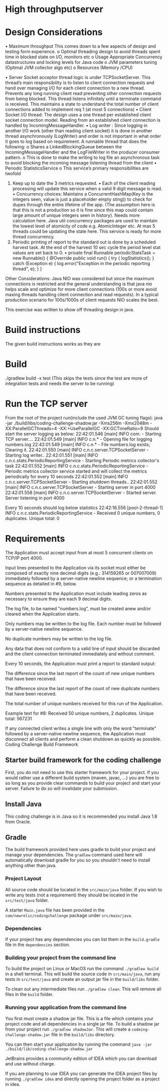 # High throughputserver


Design Considerations
=====================
•	Maximum throughput This comes down to a few aspects of design and testing form experience. 
o	Optimal threading design to avoid threads spent time in blocked state on I/O, monitors etc 
o	Usage Appropriate Concurrency datastructures and locking levels for Java code
o	JVM parameters tuning (Optimal JVM collector algo etc)
o	Resources (Memory /CPU)

•	Server Socket acceptor thread logic is under TCPSocketServer. This thread’s main responsibility is to listen to client connection requests and hand over managing I/O for each client connection to a new thread.  Prevents any long running client read preventing other connection requests from being blocked. This thread listens infinitely until a terminate command is received. This maintains a state to understand the total number of client connections added to implement req 1 (at most 5 connections)
•	Client Socket I/O thread: The design uses a one thread per established client socket connection model. Reading from an established client connection is handled by IncomingMessageHandler.
•	Log writer : Since logging in another I/O work (other than reading client socket) it is done in another thread asynchronously (LogWriter) and order is not important in what order it goes to log based on requirement. A runnable thread that does the following:
o	Shares a LinkedBlockingQueue between the IncomingMessageHandler and the LogFileWriter in the producer consumer pattern.
o	This is done to make the writing to log file an asynchronous task to avoid blocking the incoming message listening thread from the client
•	Periodic StatisticsService
o	This  service’s primary responsibilities are twofold	
1.	 Keep up to date the 3 metrics requested. 
•	Each of the client reading processing will update this service when a valid 9 digit message is read. 
•	Concurrency choices: Maintains a ConcurrentHashMap(Key is the integers seen, value is just a placeholder empty sting)) to check for dupes through the entire lifetime of the app. (The assumption here is that this is not a production so it is fine since this map could contain large amount of unique integers seen in history). Needs more calculation here. Java util concurrency packages are used to maintain the lowest level of atomicity of code e.g. AtomicInteger etc. At max 5 threads could be updating the state here. This service is ready for more thread concurrency.
2.	Periodic printing of report to the standard out is done by a scheduled harvest task.   At the end of the harvest 10 sec cycle the period level stat values are set back to 0.
•	private final Runnable periodicStatsTask = new Runnable() {
    @Override
    public void run() {
        try {
            logStatistics();
        } catch (Exception e) {
            log.error("Exception in the periodic reporting thread", e);
        }
    }


Other Considerations: 
Java NIO was considered but since the maximum connections is restricted and the general understanding is that java nio helps scale and optimize for more client connections (100s or more avoid maxing threads handling client connection and read requests). In a typical production scenario for 100s/1000s of client requests NIO scales the best. 


This exercise was written to show off threading design in java.

Build instructions
==================
The given build instructions works as they are

Build
======
./gradlew build -x test (This skips the tests since the test are more of integration tests and needs the server to be running)

Run the TCP server
==================
From the root of the project run(include the used JVM GC tuning flags):
java -jar ./build/libs/coding-challenge-shadow.jar -Xms256m -Xmx2048m -XX:ParallelGCThreads=4 -XX:+UseParallelGC -XX:GCTimeRatio=9
Should start the server logging as below:
22:42:01.546 [main] INFO  com. - Starting TCP server....
22:42:01.549 [main] INFO  c.n.* - Opening file for logging numbers.log
22:42:01.549 [main] INFO  c.n.* - File numbers.log exists; Clearing it.
22:42:01.550 [main] INFO  c.n.c.server.TCPSocketServer - Starting log writer..
22:42:01.551 [main] INFO  c.n.c.stats.PeriodicReportingService - Starting Periodic metrics collector's task
22:42:01.552 [main] INFO  c.n.c.stats.PeriodicReportingService - Periodic metrics collector service started and will collect the metrics periodically for every 10 seconds
22:42:01.552 [main] INFO  c.n.c.server.TCPSocketServer - Starting shutdown threads..
22:42:01.552 [main] INFO  c.n.c.server.TCPSocketServer - Starting server in port 4000
22:42:01.558 [main] INFO  c.n.c.server.TCPSocketServer - Started server. Server listening in port 4000


Every 10 seconds should log below statistics
22:42:16.556 [pool-2-thread-1] INFO  c.n.c.stats.PeriodicReportingService - Received 0 unique numbers, 0 duplicates. Unique total: 0
                                          
Requirements
============
The Application must accept input from at most 5 concurrent clients on TCP/IP port 4000.

Input lines presented to the Application via its socket must either be composed of exactly nine decimal digits (e.g.: 314159265 or 007007009) immediately followed by a server-native newline sequence; or a termination sequence as detailed in #9, below.

Numbers presented to the Application must include leading zeros as necessary to ensure they are each 9 decimal digits.

The log file, to be named "numbers.log”, must be created anew and/or cleared when the Application starts.

Only numbers may be written to the log file. Each number must be followed by a server-native newline sequence.

No duplicate numbers may be written to the log file.

Any data that does not conform to a valid line of input should be discarded and the client connection terminated immediately and without comment.

Every 10 seconds, the Application must print a report to standard output:

The difference since the last report of the count of new unique numbers that have been received.

The difference since the last report of the count of new duplicate numbers that have been received.

The total number of unique numbers received for this run of the Application.

Example text for #8: Received 50 unique numbers, 2 duplicates. Unique total: 567231

If any connected client writes a single line with only the word "terminate" followed by a server-native newline sequence, the Application must disconnect all clients and perform a clean shutdown as quickly as possible.
Coding Challenge Build Framework

## Starter build framework for the coding challenge

First, you do not need to use this starter framework for your project.
If you would rather use a different build system (maven, javac, ...)
you are free to so long as you provide clear commands to build your
project and start your server.  Failure to do so will invalidate your
submission.


## Install Java

This coding challenge is in Java so it is recommended you install Java
1.8 from Oracle.


## Gradle

The build framework provided here uses gradle to build your project
and manage your dependencies.  The `gradlew` command used here will
automatically download gradle for you so you shouldn't need to install
anything other than java.


### Project Layout

All source code should be located in the `src/main/java` folder.
If you wish to write any tests (not a requirement) they should be
located in the `src/test/java` folder.

A starter `Main.java` file has been provided in the `com/newrelic/codingchallenge` package under `src/main/java`.


### Dependencies

If your project has any dependencies you can list them in the
`build.gradle` file in the `dependencies` section.


### Building your project from the command line

To build the project on Linux or MacOS run the command `./gradlew build` in a shell terminal.  This will build the source code in
`src/main/java`, run any tests in `src/test/java` and create an output
jar file in the `build/libs` folder.

To clean out any intermediate files run `./gradlew clean`.  This will
remove all files in the `build` folder.


### Running your application from the command line

You first must create a shadow jar file.  This is a file which contains your project code and all dependencies in a single jar file.  To build a shadow jar from your project run `./gradlew shadowJar`.  This will create a `codeing-challenge-shadow.jar` file in the `build/libs` directory.

You can then start your application by running the command
`java -jar ./build/lib/coding-challenge-shadow.jar`


JetBrains provides
a community edition of IDEA which you can download and use without
charge.

If you are planning to use IDEA you can generate the IDEA project files
by running `./gradlew idea` and directly opening the project folder
as a project in idea.
